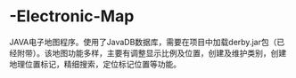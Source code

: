 # -Electronic-Map
JAVA电子地图程序。使用了JavaDB数据库，需要在项目中加载derby.jar包（已经附带）。该地图功能多样，主要有调整显示比例及位置，创建及维护类别，创建地理位置标记，精细搜索，定位标记位置等功能。
